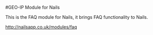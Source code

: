 #GEO-IP Module for Nails

This is the FAQ module for Nails, it brings FAQ functionality to Nails.

http://nailsapp.co.uk/modules/faq